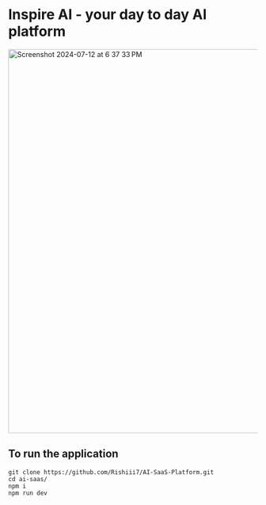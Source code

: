 # Inspire AI - your day to day AI platform 

<img width="775" alt="Screenshot 2024-07-12 at 6 37 33 PM" src="https://github.com/user-attachments/assets/e959881e-4cf2-441e-9016-bac8a274aebc">

## To run the application
```
git clone https://github.com/Rishiii7/AI-SaaS-Platform.git
cd ai-saas/
npm i
npm run dev
```
